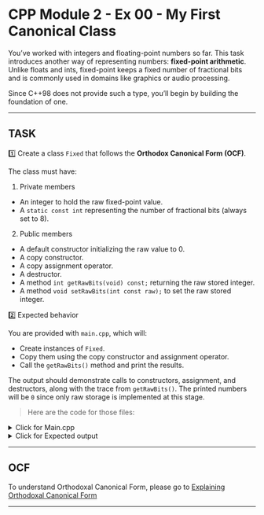 # CPP Module 2 - Ex 00 - My First Canonical Class

You’ve worked with integers and floating-point numbers so far. This task introduces another way of representing numbers: **fixed-point arithmetic**. Unlike floats and ints, fixed-point keeps a fixed number of fractional bits and is commonly used in domains like graphics or audio processing.  

Since C++98 does not provide such a type, you’ll begin by building the foundation of one.  

---

## TASK

1️⃣ Create a class `Fixed` that follows the **Orthodox Canonical Form (OCF)**.  

The class must have:
1. Private members
- An integer to hold the raw fixed-point value.
- A `static const int` representing the number of fractional bits (always set to 8).

2. Public members
- A default constructor initializing the raw value to 0.
- A copy constructor.
- A copy assignment operator.
- A destructor.
- A method `int getRawBits(void) const;` returning the raw stored integer.
- A method `void setRawBits(int const raw);` to set the raw stored integer.

2️⃣ Expected behavior

You are provided with `main.cpp`, which will:
- Create instances of `Fixed`.
- Copy them using the copy constructor and assignment operator.
- Call the `getRawBits()` method and print the results.

The output should demonstrate calls to constructors, assignment, and destructors, along with the trace from `getRawBits()`. The printed numbers will be `0` since only raw storage is implemented at this stage.

> Here are the code for those files:  
  
<details> <summary> Click for Main.cpp </summary> 

```
 #include <iostream>
 int
 main( void ) {
 Fixed a;
 Fixed b( a );
 Fixed c;
 c = b;
 std::cout << a.getRawBits() << std::endl;
 std::cout << b.getRawBits() << std::endl;
 std::cout << c.getRawBits() << std::endl;
 return 0;
 }
 ```
</details>

<details> <summary> Click for Expected output </summary> 

```
 $> ./a.out
 Default constructor called
 Copy constructor called
 Copy assignment operator called // <-- This line may be missing depending on your implementation
 getRawBits member function called
 Default constructor called
 Copy assignment operator called
 getRawBits member function called
 getRawBits member function called
 0
 getRawBits member function called
 0
 getRawBits member function called
 0
 Destructor called
 Destructor called
 Destructor called
 $>
 ```
</details>

---

## OCF

To understand Orthodoxal Canonical Form, please go to [Explaining Orthodoxal Canonical Form](/home/florencia/proyectos/CPP/Cplusplus/9_OrthodoxCanonicalForm.md)

--- 






